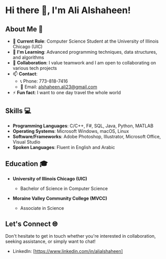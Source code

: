# Hi there 👋, I'm Ali Alshaheen!

## About Me 📝
- 🔭 **Current Role**: Computer Science Student at the University of Illinois Chicago (UIC)
- 🌱 **I'm Learning**: Advanced programming techniques, data structures, and algorithms
- 👯 **Collaboration**: I value teamwork and I am open to collaborating on various tech projects
- 📫 **Contact**: 
  - 📞 Phone: 773-818-7416
  - 📧 Email: [alshaheen.ali23@gmail.com](mailto:alshaheen.ali23@gmail.com)
- ⚡ **Fun fact**: I want to one day travel the whole world

## Skills 💻
- **Programming Languages**: C/C++, F#, SQL, Java, Python, MATLAB
- **Operating Systems**: Microsoft Windows, macOS, Linux
- **Software/Frameworks**: Adobe Photoshop, Illustrator, Microsoft Office, Visual Studio
- **Spoken Languages**: Fluent in English and Arabic

## Education 🎓
- **University of Illinois Chicago (UIC)**
  - Bachelor of Science in Computer Science
 
- **Moraine Valley Community College (MVCC)**
  - Associate in Science

## Let's Connect 🌐
Don't hesitate to get in touch whether you're interested in collaboration, seeking assistance, or simply want to chat!

- LinkedIn: [https://www.linkedin.com/in/alialshaheen]
